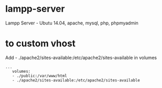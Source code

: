 # lampp-server
Lampp Server - Ubutu 14.04, apache, mysql, php, phpmyadmin

# to custom vhost
Add - ./apache2/sites-available:/etc/apache2/sites-available in volumes

```
...
   volumes:
   - ./public:/var/www/html
   - ./apache2/sites-available:/etc/apache2/sites-available 
```
